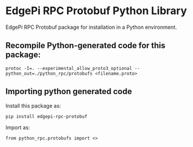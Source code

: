 # EdgePi RPC Protobuf Python Library

EdgePi RPC Protobuf package for installation in a Python environment.

## Recompile Python-generated code for this package:

```
protoc -I=. --experimental_allow_proto3_optional --python_out=./python_rpc/protobufs <filename.proto>
```

## Importing python generated code

Install this package as:
```
pip install edgepi-rpc-protobuf
```

Import as:
```
from python_rpc.protobufs import <>
```